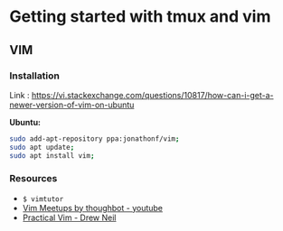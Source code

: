 # Getting started with tmux and vim

## VIM

### Installation

Link : https://vi.stackexchange.com/questions/10817/how-can-i-get-a-newer-version-of-vim-on-ubuntu

**Ubuntu:**
```bash
sudo add-apt-repository ppa:jonathonf/vim;
sudo apt update;
sudo apt install vim;
```

### Resources

 - `$ vimtutor`
 - [Vim Meetups by thoughbot - youtube](https://www.youtube.com/playlist?list=PL8tzorAO7s0jy7DQ3Q0FwF3BnXGQnDirs)
 - [Practical Vim - Drew Neil](https://pragprog.com/book/dnvim2/practical-vim-second-edition)
